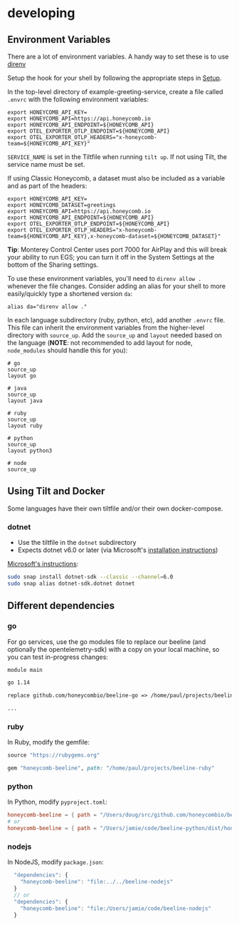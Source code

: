 # developing

## Environment Variables

There are a lot of environment variables.
A handy way to set these is to use [direnv](https://github.com/direnv/direnv)

Setup the hook for your shell by following the appropriate steps in [Setup](https://github.com/direnv/direnv/blob/master/docs/hook.md).

In the top-level directory of example-greeting-service, create a file called `.envrc` with the following environment variables:

```shell
export HONEYCOMB_API_KEY=
export HONEYCOMB_API=https://api.honeycomb.io
export HONEYCOMB_API_ENDPOINT=${HONEYCOMB_API}
export OTEL_EXPORTER_OTLP_ENDPOINT=${HONEYCOMB_API}
export OTEL_EXPORTER_OTLP_HEADERS="x-honeycomb-team=${HONEYCOMB_API_KEY}"
```

`SERVICE_NAME` is set in the Tiltfile when running `tilt up`.
If not using Tilt, the service name must be set.

If using Classic Honeycomb, a dataset must also be included as a variable and as part of the headers:

```shell
export HONEYCOMB_API_KEY=
export HONEYCOMB_DATASET=greetings
export HONEYCOMB_API=https://api.honeycomb.io
export HONEYCOMB_API_ENDPOINT=${HONEYCOMB_API}
export OTEL_EXPORTER_OTLP_ENDPOINT=${HONEYCOMB_API}
export OTEL_EXPORTER_OTLP_HEADERS="x-honeycomb-team=${HONEYCOMB_API_KEY},x-honeycomb-dataset=${HONEYCOMB_DATASET}"
```

**Tip**: Monterey Control Center uses port 7000 for AirPlay and this will break your ability to run EGS; you can turn it off in the System Settings at the bottom of the Sharing settings.

To use these environment variables, you'll need to `direnv allow .` whenever the file changes.
Consider adding an alias for your shell to more easily/quickly type a shortened version `da`:

`alias da="direnv allow ."`

In each language subdirectory (ruby, python, etc), add another `.envrc` file.
This file can inherit the environment variables from the higher-level directory with `source_up`.
Add the `source_up` and `layout` needed based on the language (**NOTE**: not recommended to add layout for node, `node_modules` should handle this for you):

```shell
# go
source_up
layout go
```

```shell
# java
source_up
layout java
```

```shell
# ruby
source_up
layout ruby
```

```shell
# python
source_up
layout python3
```

```shell
# node
source_up
```

## Using Tilt and Docker

Some languages have their own tiltfile and/or their own docker-compose.

### dotnet

- Use the tiltfile in the `dotnet` subdirectory
- Expects dotnet v6.0 or later (via Microsoft's [installation instructions](https://docs.microsoft.com/en-us/dotnet/core/install/))

[Microsoft's instructions](https://docs.microsoft.com/en-us/dotnet/core/install/linux-snap):

```bash
sudo snap install dotnet-sdk --classic --channel=6.0
sudo snap alias dotnet-sdk.dotnet dotnet
```

## Different dependencies

### go

For go services, use the go modules file to replace our beeline (and optionally the opentelemetry-sdk) with a copy on your local machine, so you can test in-progress changes:

```txt
module main

go 1.14

replace github.com/honeycombio/beeline-go => /home/paul/projects/beeline-go

...
```

### ruby

In Ruby, modify the gemfile:

```ruby
source "https://rubygems.org"

gem "honeycomb-beeline", path: "/home/paul/projects/beeline-ruby"
```

### python

In Python, modify `pyproject.toml`:

```toml
honeycomb-beeline = { path = "/Users/doug/src/github.com/honeycombio/beeline-python", develop = true} }
# or
honeycomb-beeline = { path = "/Users/jamie/code/beeline-python/dist/honeycomb-beeline-2.17.42.tar.gz" }
```

### nodejs

In NodeJS, modify `package.json`:

```js
  "dependencies": {
    "honeycomb-beeline": "file:../../beeline-nodejs"
  }
  // or
  "dependencies": {
    "honeycomb-beeline": "file:/Users/jamie/code/beeline-nodejs"
  }
```
